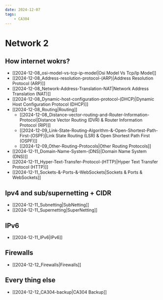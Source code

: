 ```yaml
---
date: 2024-12-07 
tags: 
    - CA304
---
```


# Network 2

## How internet wokrs?
- [[2024-12-08_osi-model-vs-tcp-ip-model|Osi Model Vs Tcp/Ip Model]]
- [[2024-12-08_Address-resolution-protocol-(ARP)|Address Resolution Protocol (ARP)]] 
- [[2024-12-08_Network-Address-Translation-NAT|Network Address Translation (NAT)]] 
- [[2024-12-08_Dynamic-host-configuration-protocol-(DHCP)|Dynamic Host Configuration Protocol (DHCP)]] 
- [[2024-12-08_Routing|Routing]]
  - [[2024-12-08_Distance-vector-routing-and-Router-Information-Protocol|Distance Vector Routing (DVR) & Router Information Protocol (RIP)]]
  - [[2024-12-09_Link-State-Routing-Algorithm-&-Open-Shortest-Path-First-(OSPF)|Link State Routing (LSR) & Open Shortest Path First (OSPF)]]
  - [[2024-12-09_Other-Routing-Protocols|Other Routing Protocols]] 
- [[2024-12-11_Domain-Name-System-(DNS)|Domain Name System (DNS)]]
- [[2024-12-11_Hyper-Text-Transfer-Protocol-(HTTP)|Hyper Text Transfer Protocol (HTTP)]] 
- [[2024-12-11_Sockets-&-Ports-&-WebSockets|Sockets & Ports & WebSockets]]

## Ipv4 and sub/supernetting + CIDR
- [[2024-12-11_Subnetting|SubNetting]]
- [[2024-12-11_Supernetting|SuperNetting]]

## IPv6 
- [[2024-12-11_IPv6|IPv6]]

## Firewalls
- [[2024-12-12_Firewalls|Firewalls]]

## Every thing else
- [[2024-12-12_CA304-backup|CA304 Backup]]
